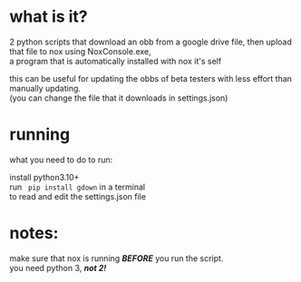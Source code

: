 # what is it?
2 python scripts that download an obb from a google drive file, then upload that file to nox using NoxConsole.exe,  
a program that is automatically installed with nox it's self     

this can be useful for updating the obbs of beta testers with less effort than manually updating.  
(you can change the file that it downloads in settings.json)

# running
what you need to do to run:  
  
install python3.10+  
run ``` pip install gdown``` in a terminal    
to read and edit the settings.json file  

# notes:
make sure that nox is running ***BEFORE*** you run the script.  
you need python 3, ***not 2!***
